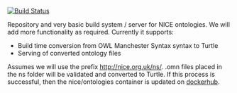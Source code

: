 [![Build Status](http://drone.labs.nice.org.uk/api/badge/github.com/nhsevidence/ontologies/status.svg?branch=master)](http://drone.notnice.org.uk/github.com/nhsevidence/ontologies)

Repository and very basic build system / server for NICE ontologies. We will add more functionality as required. Currently it supports:

* Build time conversion from OWL Manchester Syntax syntax to Turtle
* Serving of converted ontology files

Assumes we will use the prefix http://nice.org.uk/ns/. .omn files placed in the ns folder will be validated and converted to Turtle. If this process is successful, then the nice/ontologies container is updated on [dockerhub](https://registry.hub.docker.com/u/nice/ontologies/).





